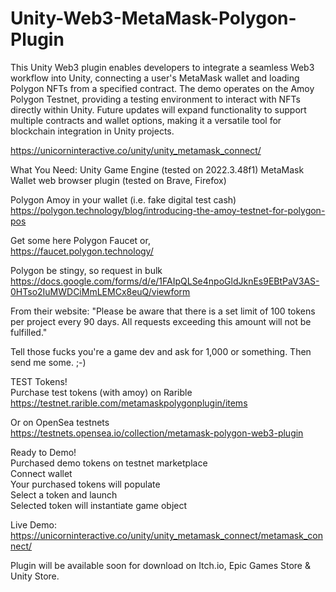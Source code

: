 # Unity-Web3-MetaMask-Polygon-Plugin
This Unity Web3 plugin enables developers to integrate a seamless Web3 workflow into Unity, connecting a user's MetaMask wallet and loading Polygon NFTs from a specified contract. 
The demo operates on the Amoy Polygon Testnet, providing a testing environment to interact with NFTs directly within Unity. Future updates will expand functionality to support multiple contracts and wallet options, making it a versatile tool for blockchain integration in Unity projects.

https://unicorninteractive.co/unity/unity_metamask_connect/

What You Need:
Unity Game Engine (tested on 2022.3.48f1)
MetaMask Wallet web browser plugin (tested on Brave, Firefox)

Polygon Amoy in your wallet (i.e. fake digital test cash)<br/>
https://polygon.technology/blog/introducing-the-amoy-testnet-for-polygon-pos

Get some here Polygon Faucet or,<br/>
https://faucet.polygon.technology/

Polygon be stingy, so request in bulk<br/>
https://docs.google.com/forms/d/e/1FAIpQLSe4npoGldJknEs9EBtPaV3AS-0HTso2IuMWDCiMmLEMCx8euQ/viewform

From their website: "Please be aware that there is a set limit of 100 tokens per project every 90 days. All requests exceeding this amount will not be fulfilled."

Tell those fucks you're a game dev and ask for 1,000 or something. Then send me some. ;-)

TEST Tokens!<br/>
Purchase test tokens (with amoy) on Rarible<br/>
https://testnet.rarible.com/metamaskpolygonplugin/items

Or on OpenSea testnets<br/>
https://testnets.opensea.io/collection/metamask-polygon-web3-plugin

Ready to Demo!<br/>
Purchased demo tokens on testnet marketplace<br/>
Connect wallet<br/>
Your purchased tokens will populate<br/>
Select a token and launch<br/>
Selected token will instantiate game object<br/>

Live Demo:<br/>
https://unicorninteractive.co/unity/unity_metamask_connect/metamask_connect/

Plugin will be available soon for download on Itch.io, Epic Games Store & Unity Store.












